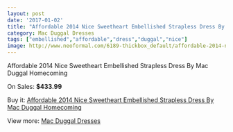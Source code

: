 ```yaml
---
layout: post
date: '2017-01-02'
title: "Affordable 2014 Nice Sweetheart Embellished Strapless Dress By Mac Duggal Homecoming"
category: Mac Duggal Dresses
tags: ["embellished","affordable","dress","duggal","nice"]
image: http://www.neoformal.com/6189-thickbox_default/affordable-2014-nice-sweetheart-embellished-strapless-dress-by-mac-duggal-homecoming.jpg
---
```

Affordable 2014 Nice Sweetheart Embellished Strapless Dress By Mac Duggal Homecoming

On Sales: **$433.99**
<a href="https://www.neoformal.com/en/mac-duggal-dresses/2255-affordable-2014-nice-sweetheart-embellished-strapless-dress-by-mac-duggal-homecoming.html"><amp-img layout="responsive" width="600" height="600" src="//www.neoformal.com/6189-thickbox_default/affordable-2014-nice-sweetheart-embellished-strapless-dress-by-mac-duggal-homecoming.jpg" alt="Affordable 2014 Nice Sweetheart Embellished Strapless Dress By Mac Duggal Homecoming 0" /></a>
<a href="https://www.neoformal.com/en/mac-duggal-dresses/2255-affordable-2014-nice-sweetheart-embellished-strapless-dress-by-mac-duggal-homecoming.html"><amp-img layout="responsive" width="600" height="600" src="//www.neoformal.com/6191-thickbox_default/affordable-2014-nice-sweetheart-embellished-strapless-dress-by-mac-duggal-homecoming.jpg" alt="Affordable 2014 Nice Sweetheart Embellished Strapless Dress By Mac Duggal Homecoming 1" /></a>
<a href="https://www.neoformal.com/en/mac-duggal-dresses/2255-affordable-2014-nice-sweetheart-embellished-strapless-dress-by-mac-duggal-homecoming.html"><amp-img layout="responsive" width="600" height="600" src="//www.neoformal.com/6190-thickbox_default/affordable-2014-nice-sweetheart-embellished-strapless-dress-by-mac-duggal-homecoming.jpg" alt="Affordable 2014 Nice Sweetheart Embellished Strapless Dress By Mac Duggal Homecoming 2" /></a>

Buy it: [Affordable 2014 Nice Sweetheart Embellished Strapless Dress By Mac Duggal Homecoming](https://www.neoformal.com/en/mac-duggal-dresses/2255-affordable-2014-nice-sweetheart-embellished-strapless-dress-by-mac-duggal-homecoming.html "Affordable 2014 Nice Sweetheart Embellished Strapless Dress By Mac Duggal Homecoming")

View more: [Mac Duggal Dresses](https://www.neoformal.com/en/18-mac-duggal-dresses "Mac Duggal Dresses")